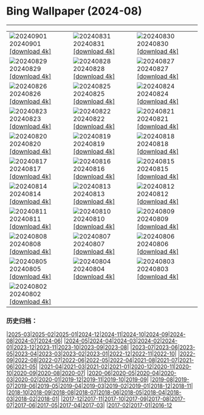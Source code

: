 # Bing Wallpaper (2024-08)
**************

<table><tr><td><img src="https://www.bing.com/th?id=OHR.DjanetAlgeria_EN-US9175224323_1920x1080.jpg" alt="20240901"> 20240901 <a href="https://www.bing.com/th?id=OHR.DjanetAlgeria_EN-US9175224323_UHD.jpg">[download 4k]</a></td><td><img src="https://www.bing.com/th?id=OHR.WhaleSharkDay_EN-US8979838463_1920x1080.jpg" alt="20240831"> 20240831 <a href="https://www.bing.com/th?id=OHR.WhaleSharkDay_EN-US8979838463_UHD.jpg">[download 4k]</a></td><td><img src="https://www.bing.com/th?id=OHR.CastellfollitSpain_EN-US8880313790_1920x1080.jpg" alt="20240830"> 20240830 <a href="https://www.bing.com/th?id=OHR.CastellfollitSpain_EN-US8880313790_UHD.jpg">[download 4k]</a></td></tr><tr><td><img src="https://www.bing.com/th?id=OHR.ParalympicsParis_EN-US0355511969_1920x1080.jpg" alt="20240829"> 20240829 <a href="https://www.bing.com/th?id=OHR.ParalympicsParis_EN-US0355511969_UHD.jpg">[download 4k]</a></td><td><img src="https://www.bing.com/th?id=OHR.YoungCaiman_EN-US8572688559_1920x1080.jpg" alt="20240828"> 20240828 <a href="https://www.bing.com/th?id=OHR.YoungCaiman_EN-US8572688559_UHD.jpg">[download 4k]</a></td><td><img src="https://www.bing.com/th?id=OHR.PalmyraAtoll_EN-US8399787979_1920x1080.jpg" alt="20240827"> 20240827 <a href="https://www.bing.com/th?id=OHR.PalmyraAtoll_EN-US8399787979_UHD.jpg">[download 4k]</a></td></tr><tr><td><img src="https://www.bing.com/th?id=OHR.SwiftcurrentLake_EN-US8272209593_1920x1080.jpg" alt="20240826"> 20240826 <a href="https://www.bing.com/th?id=OHR.SwiftcurrentLake_EN-US8272209593_UHD.jpg">[download 4k]</a></td><td><img src="https://www.bing.com/th?id=OHR.KatahdinWoods_EN-US8182768375_1920x1080.jpg" alt="20240825"> 20240825 <a href="https://www.bing.com/th?id=OHR.KatahdinWoods_EN-US8182768375_UHD.jpg">[download 4k]</a></td><td><img src="https://www.bing.com/th?id=OHR.PrasatPhanom_EN-US7990643175_1920x1080.jpg" alt="20240824"> 20240824 <a href="https://www.bing.com/th?id=OHR.PrasatPhanom_EN-US7990643175_UHD.jpg">[download 4k]</a></td></tr><tr><td><img src="https://www.bing.com/th?id=OHR.OceanCityMD_EN-US1389904046_1920x1080.jpg" alt="20240823"> 20240823 <a href="https://www.bing.com/th?id=OHR.OceanCityMD_EN-US1389904046_UHD.jpg">[download 4k]</a></td><td><img src="https://www.bing.com/th?id=OHR.NazcaBooby_EN-US0971401791_1920x1080.jpg" alt="20240822"> 20240822 <a href="https://www.bing.com/th?id=OHR.NazcaBooby_EN-US0971401791_UHD.jpg">[download 4k]</a></td><td><img src="https://www.bing.com/th?id=OHR.TetonSunrise_EN-US0849252457_1920x1080.jpg" alt="20240821"> 20240821 <a href="https://www.bing.com/th?id=OHR.TetonSunrise_EN-US0849252457_UHD.jpg">[download 4k]</a></td></tr><tr><td><img src="https://www.bing.com/th?id=OHR.FlightMuseum_EN-US0151236175_1920x1080.jpg" alt="20240820"> 20240820 <a href="https://www.bing.com/th?id=OHR.FlightMuseum_EN-US0151236175_UHD.jpg">[download 4k]</a></td><td><img src="https://www.bing.com/th?id=OHR.HuntingtonBeach_EN-US9892577517_1920x1080.jpg" alt="20240819"> 20240819 <a href="https://www.bing.com/th?id=OHR.HuntingtonBeach_EN-US9892577517_UHD.jpg">[download 4k]</a></td><td><img src="https://www.bing.com/th?id=OHR.AlfanzinaLighthouse_EN-US9545750672_1920x1080.jpg" alt="20240818"> 20240818 <a href="https://www.bing.com/th?id=OHR.AlfanzinaLighthouse_EN-US9545750672_UHD.jpg">[download 4k]</a></td></tr><tr><td><img src="https://www.bing.com/th?id=OHR.JapanRollerCoaster_EN-US9463845683_1920x1080.jpg" alt="20240817"> 20240817 <a href="https://www.bing.com/th?id=OHR.JapanRollerCoaster_EN-US9463845683_UHD.jpg">[download 4k]</a></td><td><img src="https://www.bing.com/th?id=OHR.HangCave_EN-US9374263509_1920x1080.jpg" alt="20240816"> 20240816 <a href="https://www.bing.com/th?id=OHR.HangCave_EN-US9374263509_UHD.jpg">[download 4k]</a></td><td><img src="https://www.bing.com/th?id=OHR.WatarrkaLizard_EN-US2106702347_1920x1080.jpg" alt="20240815"> 20240815 <a href="https://www.bing.com/th?id=OHR.WatarrkaLizard_EN-US2106702347_UHD.jpg">[download 4k]</a></td></tr><tr><td><img src="https://www.bing.com/th?id=OHR.DugiOtokCroatia_EN-US1981524043_1920x1080.jpg" alt="20240814"> 20240814 <a href="https://www.bing.com/th?id=OHR.DugiOtokCroatia_EN-US1981524043_UHD.jpg">[download 4k]</a></td><td><img src="https://www.bing.com/th?id=OHR.ElephantsAmboseli_EN-US1913542949_1920x1080.jpg" alt="20240813"> 20240813 <a href="https://www.bing.com/th?id=OHR.ElephantsAmboseli_EN-US1913542949_UHD.jpg">[download 4k]</a></td><td><img src="https://www.bing.com/th?id=OHR.TofinoVancouver_EN-US1466348668_1920x1080.jpg" alt="20240812"> 20240812 <a href="https://www.bing.com/th?id=OHR.TofinoVancouver_EN-US1466348668_UHD.jpg">[download 4k]</a></td></tr><tr><td><img src="https://www.bing.com/th?id=OHR.JoshuaTreeNP_EN-US1399159741_1920x1080.jpg" alt="20240811"> 20240811 <a href="https://www.bing.com/th?id=OHR.JoshuaTreeNP_EN-US1399159741_UHD.jpg">[download 4k]</a></td><td><img src="https://www.bing.com/th?id=OHR.IncaRuinPeru_EN-US1209778539_1920x1080.jpg" alt="20240810"> 20240810 <a href="https://www.bing.com/th?id=OHR.IncaRuinPeru_EN-US1209778539_UHD.jpg">[download 4k]</a></td><td><img src="https://www.bing.com/th?id=OHR.SpottedOwlet_EN-US7339417169_1920x1080.jpg" alt="20240809"> 20240809 <a href="https://www.bing.com/th?id=OHR.SpottedOwlet_EN-US7339417169_UHD.jpg">[download 4k]</a></td></tr><tr><td><img src="https://www.bing.com/th?id=OHR.MichiganLighthouse_EN-US2082743301_1920x1080.jpg" alt="20240808"> 20240808 <a href="https://www.bing.com/th?id=OHR.MichiganLighthouse_EN-US2082743301_UHD.jpg">[download 4k]</a></td><td><img src="https://www.bing.com/th?id=OHR.MolokiniHawaii_EN-US7128254175_1920x1080.jpg" alt="20240807"> 20240807 <a href="https://www.bing.com/th?id=OHR.MolokiniHawaii_EN-US7128254175_UHD.jpg">[download 4k]</a></td><td><img src="https://www.bing.com/th?id=OHR.HertfordshireLavender_EN-US6911884438_1920x1080.jpg" alt="20240806"> 20240806 <a href="https://www.bing.com/th?id=OHR.HertfordshireLavender_EN-US6911884438_UHD.jpg">[download 4k]</a></td></tr><tr><td><img src="https://www.bing.com/th?id=OHR.ImpalaOxpecker_EN-US6835989068_1920x1080.jpg" alt="20240805"> 20240805 <a href="https://www.bing.com/th?id=OHR.ImpalaOxpecker_EN-US6835989068_UHD.jpg">[download 4k]</a></td><td><img src="https://www.bing.com/th?id=OHR.WulongKarst_EN-US6752358338_1920x1080.jpg" alt="20240804"> 20240804 <a href="https://www.bing.com/th?id=OHR.WulongKarst_EN-US6752358338_UHD.jpg">[download 4k]</a></td><td><img src="https://www.bing.com/th?id=OHR.TrunkBay_EN-US6585719799_1920x1080.jpg" alt="20240803"> 20240803 <a href="https://www.bing.com/th?id=OHR.TrunkBay_EN-US6585719799_UHD.jpg">[download 4k]</a></td></tr><tr><td><img src="https://www.bing.com/th?id=OHR.KaptaiLake_EN-US6490685268_1920x1080.jpg" alt="20240802"> 20240802 <a href="https://www.bing.com/th?id=OHR.KaptaiLake_EN-US6490685268_UHD.jpg">[download 4k]</a></td><td></td><td></td></tr></table>

### 历史归档：

|[2025-03](/../2025-03/2025-03.md)|[2025-02](/../2025-02/2025-02.md)|[2025-01](/../2025-01/2025-01.md)|[2024-12](/../2024-12/2024-12.md)|[2024-11](/../2024-11/2024-11.md)|[2024-10](/../2024-10/2024-10.md)|[2024-09](/../2024-09/2024-09.md)|[2024-08](/2024-08.md)|[2024-07](/../2024-07/2024-07.md)|[2024-06](/../2024-06/2024-06.md)|
|[2024-05](/../2024-05/2024-05.md)|[2024-04](/../2024-04/2024-04.md)|[2024-03](/../2024-03/2024-03.md)|[2024-02](/../2024-02/2024-02.md)|[2024-01](/../2024-01/2024-01.md)|[2023-12](/../2023-12/2023-12.md)|[2023-11](/../2023-11/2023-11.md)|[2023-10](/../2023-10/2023-10.md)|[2023-09](/../2023-09/2023-09.md)|[2023-08](/../2023-08/2023-08.md)|
|[2023-07](/../2023-07/2023-07.md)|[2023-06](/../2023-06/2023-06.md)|[2023-05](/../2023-05/2023-05.md)|[2023-04](/../2023-04/2023-04.md)|[2023-03](/../2023-03/2023-03.md)|[2023-02](/../2023-02/2023-02.md)|[2023-01](/../2023-01/2023-01.md)|[2022-12](/../2022-12/2022-12.md)|[2022-11](/../2022-11/2022-11.md)|[2022-10](/../2022-10/2022-10.md)|
|[2022-09](/../2022-09/2022-09.md)|[2022-08](/../2022-08/2022-08.md)|[2022-07](/../2022-07/2022-07.md)|[2022-06](/../2022-06/2022-06.md)|[2022-05](/../2022-05/2022-05.md)|[2022-04](/../2022-04/2022-04.md)|[2021-08](/../2021-08/2021-08.md)|[2021-07](/../2021-07/2021-07.md)|[2021-06](/../2021-06/2021-06.md)|[2021-05](/../2021-05/2021-05.md)|
|[2021-04](/../2021-04/2021-04.md)|[2021-03](/../2021-03/2021-03.md)|[2021-02](/../2021-02/2021-02.md)|[2021-01](/../2021-01/2021-01.md)|[2020-12](/../2020-12/2020-12.md)|[2020-11](/../2020-11/2020-11.md)|[2020-10](/../2020-10/2020-10.md)|[2020-09](/../2020-09/2020-09.md)|[2020-08](/../2020-08/2020-08.md)|[2020-07](/../2020-07/2020-07.md)|
|[2020-06](/../2020-06/2020-06.md)|[2020-05](/../2020-05/2020-05.md)|[2020-04](/../2020-04/2020-04.md)|[2020-03](/../2020-03/2020-03.md)|[2020-02](/../2020-02/2020-02.md)|[2020-01](/../2020-01/2020-01.md)|[2019-12](/../2019-12/2019-12.md)|[2019-11](/../2019-11/2019-11.md)|[2019-10](/../2019-10/2019-10.md)|[2019-09](/../2019-09/2019-09.md)|
|[2019-08](/../2019-08/2019-08.md)|[2019-07](/../2019-07/2019-07.md)|[2019-06](/../2019-06/2019-06.md)|[2019-05](/../2019-05/2019-05.md)|[2019-04](/../2019-04/2019-04.md)|[2019-03](/../2019-03/2019-03.md)|[2019-02](/../2019-02/2019-02.md)|[2019-01](/../2019-01/2019-01.md)|[2018-12](/../2018-12/2018-12.md)|[2018-11](/../2018-11/2018-11.md)|
|[2018-10](/../2018-10/2018-10.md)|[2018-09](/../2018-09/2018-09.md)|[2018-08](/../2018-08/2018-08.md)|[2018-07](/../2018-07/2018-07.md)|[2018-06](/../2018-06/2018-06.md)|[2018-05](/../2018-05/2018-05.md)|[2018-04](/../2018-04/2018-04.md)|[2018-03](/../2018-03/2018-03.md)|[2018-02](/../2018-02/2018-02.md)|[2018-01](/../2018-01/2018-01.md)|
|[2017-12](/../2017-12/2017-12.md)|[2017-11](/../2017-11/2017-11.md)|[2017-10](/../2017-10/2017-10.md)|[2017-09](/../2017-09/2017-09.md)|[2017-08](/../2017-08/2017-08.md)|[2017-07](/../2017-07/2017-07.md)|[2017-06](/../2017-06/2017-06.md)|[2017-05](/../2017-05/2017-05.md)|[2017-04](/../2017-04/2017-04.md)|[2017-03](/../2017-03/2017-03.md)|
|[2017-02](/../2017-02/2017-02.md)|[2017-01](/../2017-01/2017-01.md)|[2016-12](/../2016-12/2016-12.md)